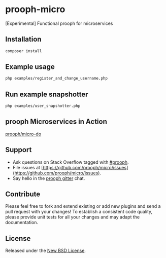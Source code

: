 # prooph-micro

[Experimental] Functional prooph for microservices

## Installation

```bash
composer install
```

## Example usage

```bash
php examples/register_and_change_username.php
```

## Run example snapshotter

```bash
php examples/user_snapshotter.php
```

## prooph Microservices in Action

[prooph/micro-do](https://github.com/prooph/micro-do)

## Support

- Ask questions on Stack Overflow tagged with [#prooph](https://stackoverflow.com/questions/tagged/prooph).
- File issues at [https://github.com/prooph/micro/issues](https://github.com/prooph/micro/issues).
- Say hello in the [prooph gitter](https://gitter.im/prooph/improoph) chat.

## Contribute

Please feel free to fork and extend existing or add new plugins and send a pull request with your changes!
To establish a consistent code quality, please provide unit tests for all your changes and may adapt the documentation.

## License

Released under the [New BSD License](LICENSE).
